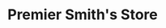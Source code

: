 ---
title: "Premier Smith's Store"
url: /leysdown-on-sea/premier-smiths-store/
shop: convenience
---